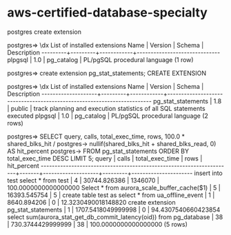 # aws-certified-database-specialty

postgres create extension




postgres=> \dx
                 List of installed extensions
  Name   | Version |   Schema   |         Description
---------+---------+------------+------------------------------
 plpgsql | 1.0     | pg_catalog | PL/pgSQL procedural language
(1 row)

postgres=> create extension pg_stat_statements;
CREATE EXTENSION

postgres=> \dx
                                            List of installed extensions
        Name        | Version |   Schema   |                              Description
--------------------+---------+------------+------------------------------------------------------------------------
 pg_stat_statements | 1.8     | public     | track planning and execution statistics of all SQL statements executed
 plpgsql            | 1.0     | pg_catalog | PL/pgSQL procedural language
(2 rows)



postgres=> SELECT query, calls, total_exec_time, rows, 100.0 * shared_blks_hit /
postgres->                nullif(shared_blks_hit + shared_blks_read, 0) AS hit_percent
postgres->           FROM pg_stat_statements ORDER BY total_exec_time DESC LIMIT 5;
                                query                                | calls |  total_exec_time   |  rows   |     hit_percent
---------------------------------------------------------------------+-------+--------------------+---------+----------------------
 insert into test select * from test                                 |     4 |       30744.826386 | 1346070 | 100.0000000000000000
 Select * from aurora_scale_buffer_cache($1)                         |     5 |       16393.545754 |       5 |
 create table test as select * from ua_offline_event                 |     1 |        8640.894206 |       0 |  12.3230490018148820
 create extension pg_stat_statements                                 |     1 | 1707.5418049999998 |       0 |  94.4307540660423854
 select sum(aurora_stat_get_db_commit_latency(oid)) from pg_database |    38 |  730.3744429999999 |      38 | 100.0000000000000000
(5 rows)
